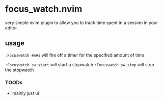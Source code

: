 # focus_watch.nvim

very simple nvim plugin to allow you to track time spent in a session in your editor.

## usage
`:Focuswatch #m#s` will fire off a timer for the specified amount of time

`:Focuswatch sw_start` will start a stopwatch
`:Focuswatch sw_stop` will stop the stopwatch

### TOODs
- mainly just ui
